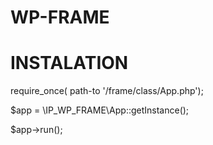 # WP-FRAME
# INSTALATION
require_once( path-to '/frame/class/App.php');

$app = \IP_WP_FRAME\App::getInstance();

$app->run();
